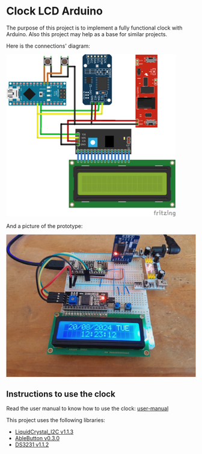 # Clock LCD Arduino

The purpose of this project is to implement a fully functional clock with Arduino. Also this project may help as a base for
similar projects.

Here is the connections' diagram:

<img src="./imgs/clock-lcd-arduino-connection-diagram.png" alt="alt_text" width="450" height="auto">

And a picture of the prototype:

<img src="./imgs/clock-lcd-arduino.jpg" alt="alt_text" width="510" height="auto">

## Instructions to use the clock

Read the user manual to know how to use the clock: [user-manual](./docs/user-manual.md)

This project uses the following libraries:
- [LiquidCrystal_I2C v1.1.3](https://github.com/johnrickman/LiquidCrystal_I2C/releases/tag/1.1.3)
- [AbleButton v0.3.0](https://github.com/jsware/able-buttons/releases/tag/0.3.0)
- [DS3231 v1.1.2](https://github.com/NorthernWidget/DS3231/releases/tag/v1.1.2)